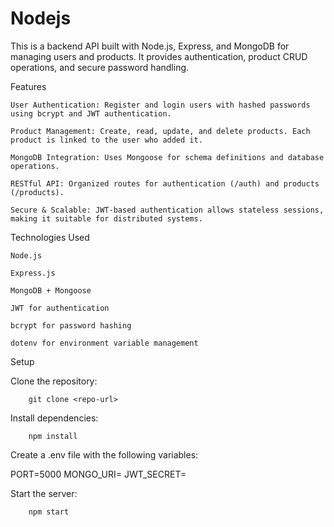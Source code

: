 # Nodejs
This is a backend API built with Node.js, Express, and MongoDB for managing users and products. It provides authentication, product CRUD operations, and secure password handling.

Features

    User Authentication: Register and login users with hashed passwords using bcrypt and JWT authentication.

    Product Management: Create, read, update, and delete products. Each product is linked to the user who added it.

    MongoDB Integration: Uses Mongoose for schema definitions and database operations.

    RESTful API: Organized routes for authentication (/auth) and products (/products).

    Secure & Scalable: JWT-based authentication allows stateless sessions, making it suitable for distributed systems.

Technologies Used

    Node.js

    Express.js

    MongoDB + Mongoose

    JWT for authentication

    bcrypt for password hashing

    dotenv for environment variable management

Setup

Clone the repository:

        git clone <repo-url>


Install dependencies:

        npm install


Create a .env file with the following variables:

PORT=5000
MONGO_URI=<your-mongodb-uri>
JWT_SECRET=<your-secret-key>


Start the server:

        npm start
